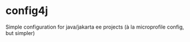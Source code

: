 # config4j
Simple configuration for java/jakarta ee projects (à la microprofile config, but simpler)

